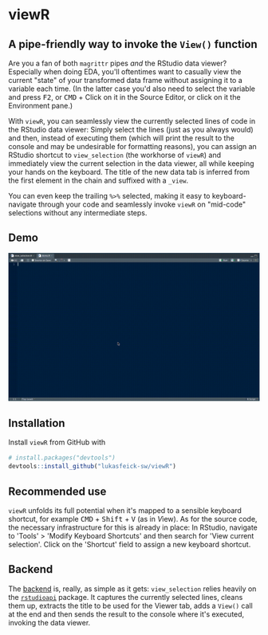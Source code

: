 # viewR

## A pipe-friendly way to invoke the `View()` function

Are you a fan of both `magrittr` pipes *and* the RStudio data viewer? Especially when doing EDA, you'll oftentimes want to casually view the current "state" of your transformed data frame without assigning it to a variable each time. (In the latter case you'd also need to select the variable and press <kbd>F2</kbd>, or <kbd>CMD</kbd> + Click on it in the Source Editor, or click on it the Environment pane.)

With `viewR`, you can seamlessly view the currently selected lines of code in the RStudio data viewer: Simply select the lines (just as you always would) and then, instead of executing them (which will print the result to the console and may be undesirable for formatting reasons), you can assign an RStudio shortcut to `view_selection` (the workhorse of `viewR`) and immediately view the current selection in the data viewer, all while keeping your hands on the keyboard. The title of the new data tab is inferred from the first element in the chain and suffixed with a `_view`.

You can even keep the trailing `%>%` selected, making it easy to keyboard-navigate through your code and seamlessly invoke `viewR` on "mid-code" selections without any intermediate steps.

## Demo

![](viewr_demo.gif)

## Installation

Install `viewR` from GitHub with

```r
# install.packages("devtools")
devtools::install_github("lukasfeick-sw/viewR")
```

## Recommended use

`viewR` unfolds its full potential when it's mapped to a sensible keyboard shortcut, for example <kbd>CMD</kbd> + <kbd>Shift</kbd> + <kbd>V</kbd> (as in *V*iew). As for the source code, the necessary infrastructure for this is already in place: In RStudio, navigate to 'Tools' > 'Modify Keyboard Shortcuts' and then search for 'View current selection'. Click on the 'Shortcut' field to assign a new keyboard shortcut.

## Backend

The [backend](https://github.com/lukasfeick-sw/viewR/blob/master/R/view_selection.R) is, really, as simple as it gets: `view_selection` relies heavily on the [`rstudioapi`](https://github.com/rstudio/rstudioapi) package. It captures the currently selected lines, cleans them up, extracts the title to be used for the Viewer tab, adds a `View()` call at the end and then sends the result to the console where it's executed, invoking the data viewer.


